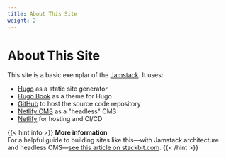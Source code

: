 ```yaml
---
title: About This Site
weight: 2
---
```

# About This Site

This site is a basic exemplar of the [Jamstack](https://jamstack.wtf/). It uses:[](https://gohugo.io)

* [Hugo](https://gohugo.io) as a static site generator
* [Hugo Book](https://github.com/alex-shpak/hugo-book) as a theme for Hugo
* [GitHub](https://www.github.com) to host the source code repository
* [Netlify CMS](https://www.netlifycms.org/) as a "headless" CMS[](https://www.github.com)
* [Netlify](https://www.netlify.com) for hosting and CI/CD

{{< hint info >}}
**More information**\
For a helpful guide to building sites like this—with Jamstack architecture and headless CMS—[see this article on stackbit.com](https://www.stackbit.com/blog/jamstack-documentation-sites/).
{{< /hint >}}
